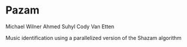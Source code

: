 Pazam
=====
Michael Wilner
Ahmed Suhyl
Cody Van Etten


Music identification using a parallelized version of the Shazam algorithm
